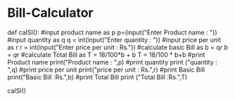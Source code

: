 # Bill-Calculator
def calSI():
    #input product name as p
    p=(input("Enter Product name : "))
    #input quantity as q
    q = int(input("Enter quantity : "))
    #input price per unit as r
    r = int(input("Enter price per unit : Rs."))
    #calculate basic Bill as b = q*r
    b = q*r
    #calculate Total Bill as T = 18/100*b + b
    T = 18/100 * b+b
    #print Product name
    print("Product name : ",p)
    #print quantity
    print ("quantity : ",q)
    #print price per unit
    print("price per unit : Rs.",r)
    #print Basic Bill
    print("Basic Bill :Rs.",b)
    #print Total Bill
    print ("Total Bill :Rs.",T)

calSI()
